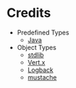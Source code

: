 # Credits

- Predefined Types
	- [Java](https://docs.oracle.com/en/java/javase/11/)
- Object Types
	- [stdlib](https://docs.oracle.com/en/java/javase/11/docs/api/index.html)
	- [Vert.x](https://vertx.io/)
	- [Logback](https://logback.qos.ch/)
	- [mustache](https://mustache.github.io/)
